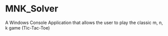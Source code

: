 # MNK_Solver
A Windows Console Application that allows the user to play the classic m, n, k game (Tic-Tac-Toe)
